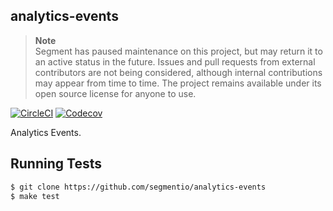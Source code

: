 ## analytics-events

> **Note**  
> Segment has paused maintenance on this project, but may return it to an active status in the future. Issues and pull requests from external contributors are not being considered, although internal contributions may appear from time to time. The project remains available under its open source license for anyone to use.

[![CircleCI](https://circleci.com/gh/segmentio/analytics-events.svg?style=shield&circle-token=db50dfacf7f315d6090978ed2b4e15924297ab17)](https://circleci.com/gh/segmentio/analytics-events)
[![Codecov](https://img.shields.io/codecov/c/github/segmentio/analytics-events/master.svg?maxAge=2592000)](https://codecov.io/gh/segmentio/analytics-events)

Analytics Events.

## Running Tests

```bash
$ git clone https://github.com/segmentio/analytics-events
$ make test
```
